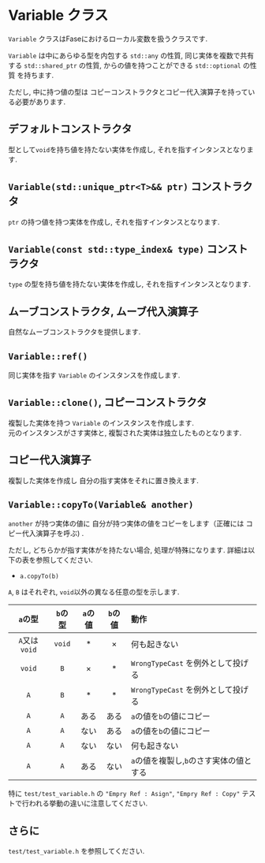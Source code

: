 
# Variable クラス

`Variable` クラスはFaseにおけるローカル変数を扱うクラスです.

`Variable` は中にあらゆる型を内包する `std::any` の性質,
同じ実体を複数で共有する `std::shared_ptr` の性質,
からの値を持つことができる `std::optional` の性質 を持ちます.

ただし, 中に持つ値の型は
コピーコンストラクタとコピー代入演算子を持っている必要があります.

## デフォルトコンストラクタ

型として`void`を持ち値を持たない実体を作成し, それを指すインタンスとなります.

## `Variable(std::unique_ptr<T>&& ptr)` コンストラクタ

`ptr` の持つ値を持つ実体を作成し, それを指すインタンスとなります.

## `Variable(const std::type_index& type)` コンストラクタ

`type` の型を持ち値を持たない実体を作成し, それを指すインタンスとなります.

## ムーブコンストラクタ, ムーブ代入演算子

自然なムーブコンストラクタを提供します.

## `Variable::ref()`

同じ実体を指す `Variable` のインスタンスを作成します.

## `Variable::clone()`, コピーコンストラクタ

複製した実体を持つ `Variable` のインスタンスを作成します.  
元のインスタンスがさす実体と, 複製された実体は独立したものとなります.

## コピー代入演算子

複製した実体を作成し 自分の指す実体をそれに置き換えます.

## `Variable::copyTo(Variable& another)`

`another` が持つ実体の値に
自分が持つ実体の値をコピーをします（正確には コピー代入演算子を呼ぶ) .

ただし, どちらかが指す実体がを持たない場合, 処理が特殊になります.
詳細は以下の表を参照してください.

* `a.copyTo(b)`

`A`, `B` はそれぞれ, `void`以外の異なる任意の型を示します.

| `a`の型 | `b`の型 | `a`の値 | `b`の値 | 動作 |
|:---:|:---:|:---:|:---:|:---|
| `A`又は`void` | `void` | * | × | 何も起きない |
| `void` | `B` | × | * | `WrongTypeCast` を例外として投げる |
| `A` | `B` | * | * | `WrongTypeCast` を例外として投げる |
| `A` | `A` | ある | ある | `a`の値を`b`の値にコピー |
| `A` | `A` | ない | ある | `a`の値を`b`の値にコピー |
| `A` | `A` | ない | ない | 何も起きない |
| `A` | `A` | ある | ない | `a`の値を複製し,`b`のさす実体の値とする |

特に `test/test_variable.h` の `"Empry Ref : Asign"`,
`"Empry Ref : Copy"` テストで行われる挙動の違いに注意してください.

## さらに

`test/test_variable.h` を参照してください.
